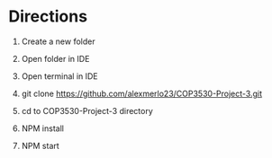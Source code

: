 # Directions
1. Create a new folder

2. Open folder in IDE

3. Open terminal in IDE

4. git clone https://github.com/alexmerlo23/COP3530-Project-3.git

5. cd to COP3530-Project-3 directory

6. NPM install

7. NPM start
